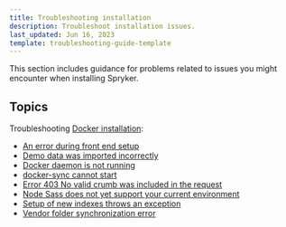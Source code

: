 ```yaml
---
title: Troubleshooting installation
description: Troubleshoot installation issues.
last_updated: Jun 16, 2023
template: troubleshooting-guide-template
---
```


This section includes guidance for problems related to issues you might encounter when installing Spryker.  

## Topics

Troubleshooting [Docker installation](/docs/scos/dev/set-up-spryker-locally/install-spryker/installing-spryker-with-docker.html):
* [An error during front end setup](/docs/scos/dev/set-up-spryker-locally/troubleshooting-installation/an-error-during-front-end-setup.html)
* [Demo data was imported incorrectly](/docs/scos/dev/set-up-spryker-locally/troubleshooting-installation/demo-data-was-imported-incorrectly.html)
* [Docker daemon is not running](/docs/scos/dev/set-up-spryker-locally/troubleshooting-installation/docker-daemon-is-not-running.html)
* [docker-sync cannot start](/docs/scos/dev/set-up-spryker-locally/troubleshooting-installation/docker-sync-cannot-start.html)
* [Error 403 No valid crumb was included in the request](/docs/scos/dev/set-up-spryker-locally/troubleshooting-installation/error-403-no-valid-crumb-was-included-in-the-request.html)
* [Node Sass does not yet support your current environment](/docs/scos/dev/set-up-spryker-locally/troubleshooting-installation/node-saas-does-not-yet-support-your-current-environment.html)
* [Setup of new indexes throws an exception](/docs/scos/dev/set-up-spryker-locally/troubleshooting-installation/setup-of-new-indexes-throws-an-exception.html)
* [Vendor folder synchronization error](/docs/scos/dev/set-up-spryker-locally/troubleshooting-installation/vendor-folder-synchronization-error.html)

